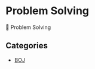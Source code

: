 # Problem Solving

📝 Problem Solving

## Categories

- [BOJ](https://github.com/0xe82de/Problem-Solving/blob/master/boj)
